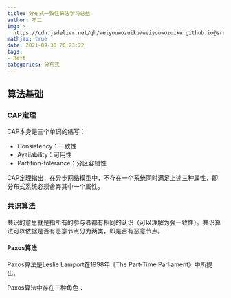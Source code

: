 ```yaml
---
title: 分布式一致性算法学习总结
author: 不二
img: >-
  https://cdn.jsdelivr.net/gh/weiyouwozuiku/weiyouwozuiku.github.io@src/source/_posts/PageImg/分布式一致性算法学习总结.jpg
mathjax: true
date: 2021-09-30 20:23:22
tags: 
- Raft
categories: 分布式
---
```


## 算法基础

### CAP定理

CAP本身是三个单词的缩写：

- Consistency：一致性
- Availability：可用性
- Partition-tolerance：分区容错性

CAP定理指出，在异步网络模型中，不存在一个系统同时满足上述三种属性，即分布式系统必须舍弃其中一个属性。

### 共识算法

共识的意思就是指所有的参与者都有相同的认识（可以理解为强一致性）。共识算法可以依据是否有恶意节点分为两类，即是否有恶意节点。

#### Paxos算法

Paxos算法是Leslie Lamport在1998年《The Part-Time Parliament》中所提出。

Paxos算法中存在三种角色：